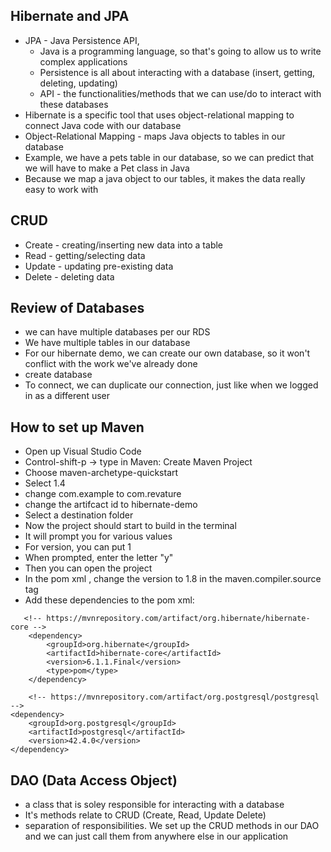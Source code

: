 ## Hibernate and JPA
- JPA  - Java Persistence API, 
    - Java is a programming language, so that's going to allow us to write complex applications
    - Persistence is all about interacting with a database (insert, getting, deleting, updating)
    - API - the functionalities/methods that we can use/do to interact with these databases
- Hibernate is a specific tool that uses object-relational mapping to connect Java code with our database
- Object-Relational Mapping - maps Java objects to tables in our database
- Example, we have a pets table in our database, so we can predict that we will have to make a Pet class in Java
- Because we map a java object to our tables, it makes the data really easy to work with

## CRUD
- Create - creating/inserting new data into a table
- Read - getting/selecting data
- Update - updating pre-existing data
- Delete - deleting data

## Review of Databases
- we can have multiple databases per our RDS
- We have multiple tables in our database
- For our hibernate demo, we can create our own database, so it won't conflict with the work we've already done
- create database <name>
- To connect, we can duplicate our connection, just like when we logged in as a different user

## How to set up Maven
- Open up Visual Studio Code
- Control-shift-p -> type in Maven: Create Maven Project
- Choose maven-archetype-quickstart
- Select 1.4
- change com.example to com.revature
- change the artifcact id to hibernate-demo
- Select a destination folder
- Now the project should start to build in the terminal
- It will prompt you for various values
- For version, you can put 1
- When prompted, enter the letter "y"
- Then you can open the project
- In the pom xml , change the version to 1.8 in the maven.compiler.source tag
- Add these dependencies to the pom xml:
```
   <!-- https://mvnrepository.com/artifact/org.hibernate/hibernate-core -->
    <dependency>
        <groupId>org.hibernate</groupId>
        <artifactId>hibernate-core</artifactId>
        <version>6.1.1.Final</version>
        <type>pom</type>
    </dependency>

    <!-- https://mvnrepository.com/artifact/org.postgresql/postgresql -->
<dependency>
    <groupId>org.postgresql</groupId>
    <artifactId>postgresql</artifactId>
    <version>42.4.0</version>
</dependency>
```

## DAO (Data Access Object)
- a class that is soley responsible for interacting with a database
- It's methods relate to CRUD (Create, Read, Update Delete)
- separation of responsibilities. We set up the CRUD methods in our DAO and we can just call them from anywhere else in our application